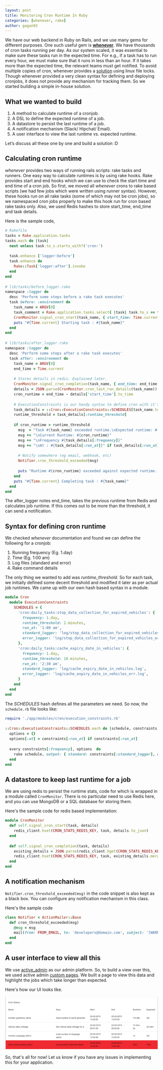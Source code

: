 ```yaml
---
layout: post
title: Monitoring Cron Runtime In Ruby
categories: [whenever, rake]
author: gagan93
---
```


We have our web backend in Ruby on Rails, and we use many gems for different purposes. One such useful gem is **[whenever](https://github.com/javan/whenever)**. We have thousands of cron tasks running per day. As our system scaled, it was essential to make sure these tasks run in the expected time. For e.g., if a task has to run every hour, we must make sure that it runs in less than an hour. If it takes more than the expected time, the relevant teams must get notified. To avoid multiple copies of cron, whenever provides a [solution](https://github.com/javan/whenever/wiki/Exclusive-cron-task-lock-with-flock) using linux file locks. Though whenever provided a very clean syntax for defining and deploying cronjobs, it does not provide any mechanism for tracking them. So we started building a simple in-house solution.

## What we wanted to build
1. A method to calculate runtime of a cronjob.
2. A DSL to define the expected runtime of a job.
3. A datastore to persist the last runtime of a job.
4. A notification mechanism (Slack/ Hipchat/ Email).
5. A user interface to view the last runtime vs. expected runtime.

Let’s discuss all these one by one and build a solution :D


## Calculating cron runtime
_whenever_ provides two ways of running rails scripts: rake tasks and runners. One easy way to calculate runtimes is by using rake hooks. Rake provides start and end hooks which we can use to check the start time and end time of a cron job. So first, we moved all _whenever_ crons to rake based scripts (we had few jobs which were written using runner syntax). However, these hooks run on all rake tasks (some of which may not be cron jobs), so we namespaced cron jobs properly to make this hook run for cron based rake tasks only. Also, we used Redis hashes to store start_time, end_time and task details.

Here is the sample code,

```ruby
# Rakefile
tasks = Rake.application.tasks
tasks.each do |task|
  next unless task.to_s.starts_with?('cron:')

  task.enhance ['logger:before']
  task.enhance do
    Rake::Task['logger:after'].invoke
  end
end

# lib/tasks/before_logger.rake
namespace :logger do
  desc 'Perform some steps before a rake task executes'
  task before: :environment do
    task_name = ARGV[0]
    task_comment = Rake.application.tasks.select{ |task| task.to_s == task_name }.first&.comment
    CronMonitor.signal_cron_start(task_name, { start_time: Time.current, description: task_comment }) # stores in redis
    puts "#{Time.current} Starting task : #{task_name}"
  end
end

# lib/tasks/after_logger.rake
namespace :logger do
  desc 'Perform some steps after a rake task executes'
  task after: :environment do
    task_name = ARGV[0]
    end_time = Time.current

    # Stores details in redis. Explained later.
    CronMonitor.signal_cron_completion(task_name, { end_time: end_time })
    details = JSON.parse(CronMonitor.cron_last_run_details(task_name))
    cron_runtime = end_time - details['start_time'].to_time

    # ExecutionConstraints is our handy syntax to define cron with it's expected runtime. Explained later.
    task_details = ::Cron::ExecutionConstraints::SCHEDULES[task_name.to_sym]
    runtime_threshold = task_details[:runtime_threshold]

    if cron_runtime > runtime_threshold
      msg  = "Task #{task_name} exceeded runtime.\nExpected runtime: #(runtime_threshold)}"
      msg += "\nCurrent Runtime: #{cron_runtime}"
      msg += "\nFrequency #{task_details[:frequency]}"
      msg += "\nAt : #{task_details[:run_at]}" if task_details[:run_at].present?

      # Notify somewhere (eg email, webhook, etc)
      Notifier.cron_threshold_exceeded(msg)

      puts "Runtime #{cron_runtime} exceeded against expected runtime. Notified via webhook"
    end
    puts "#{Time.current} Completing task : #{task_name}"
  end
end
```

The after_logger notes end_time, takes the previous runtime from Redis and calculates job runtime. If this comes out to be more than the threshold, it can send a notification.


## Syntax for defining cron runtime
We checked _whenever_ documentation and found we can define the following for a cronjob:

1. Running frequency (Eg. 1.day)
2. Time (Eg. 1:00 am)
3. Log files (standard and error)
4. Rake command details

The only thing we wanted to add was _runtime_threshold_. So for each task, we initially defined some decent threshold and modified it later as per actual job runtimes. We came up with our own hash based syntax in a module.

```ruby
module Cron
  module ExecutionConstraints
    SCHEDULES = {
      'cron:daily_tasks:stop_data_collection_for_expired_vehicles': {
        frequency: 1.day,
        runtime_threshold: 2.minutes,
        run_at: '1:00 am',
        standard_logger: 'log/stop_data_collection_for_expired_vehicles.log',
        error_logger: 'log/stop_data_collection_for_expired_vehicles_err.log',
      },
      'cron:daily_tasks:cache_expiry_date_in_vehicles': {
        frequency: 1.day,
        runtime_threshold: 10.minutes,
        run_at: '2:30 am',
        standard_logger: 'log/cache_expiry_date_in_vehicles.log',
        error_logger: 'log/cache_expiry_date_in_vehicles_err.log',
      }
    end
  end
end
```

The _SCHEDULES_ hash defines all the parameters we need. So now, the `schedule.rb` file looks like:

```ruby
require './app/modules/cron/execution_constraints.rb'

::Cron::ExecutionConstraints::SCHEDULES.each do |schedule, constraints|
  options = {}
  options[:at] = constraints[:run_at] if constraints[:run_at]

  every constraints[:frequency], options  do
    rake schedule, output: { standard: constraints[:standard_logger], error: constraints[:error_logger] }
  end
end
```


## A datastore to keep last runtime for a job
We are using redis to persist the runtime stats, code for which is wrapped in a module called `CronMonitor`. There is no particular need to use Redis here, and you can use MongoDB or a SQL database for storing them.

Here's the sample code for redis based implementation:
```ruby
module CronMonitor
  def self.signal_cron_start(task, details)
    redis_client.hset(CRON_STATS_REDIS_KEY, task, details.to_json)
  end

  def self.signal_cron_completion(task, details)
    existing_details = JSON.parse(redis_client.hget(CRON_STATS_REDIS_KEY, task))
    redis_client.hset(CRON_STATS_REDIS_KEY, task, existing_details.merge(details).to_json)
  end
end
```

## A notification mechanism
`Notifier.cron_threshold_exceeded(msg)` in the code snippet is also kept as a black box. You can configure any notification mechanism in this class.

Here's the sample code

```ruby
class Notifier < ActionMailer::Base
  def cron_threshold_exceeded(msg)
    @msg = msg
    mail(from: FROM_EMAIL, to: 'developers@domain.com', subject: '[WARNING] Cron Runtime Exceeded !')
  end
end
```


## A user interface to view all this
We use [active_admin](https://github.com/activeadmin/activeadmin) as our admin platform. So, to build a view over this, we used active admin [custom pages](https://activeadmin.info/10-custom-pages.html). We built a page to view this data and highlight the jobs which take longer than expected.

Here's how our UI looks like.

![alt text](https://github.com/loconav-tech/blog/blob/master/images/blog_2/sample_view_active_admin.png?raw=true)

So, that's all for now! Let us know if you have any issues in implementing this for your application.
